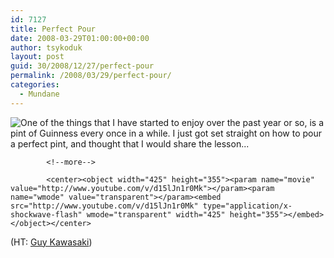 ```yaml
---
id: 7127
title: Perfect Pour
date: 2008-03-29T01:00:00+00:00
author: tsykoduk
layout: post
guid: 30/2008/12/27/perfect-pour
permalink: /2008/03/29/perfect-pour/
categories:
  - Mundane
---
```

<p><img src="http://greg.nokes.name/assets/2008/3/28/guinnessbottle1.jpg" style="float:left;">One of the things that I have started to enjoy over the past year or so, is a pint of Guinness every once in a while. I just got set straight on how to pour a perfect pint, and thought that I would share the lesson...</p>

            <!--more-->

            <center><object width="425" height="355"><param name="movie" value="http://www.youtube.com/v/d15lJn1r0Mk"></param><param name="wmode" value="transparent"></param><embed src="http://www.youtube.com/v/d15lJn1r0Mk" type="application/x-shockwave-flash" wmode="transparent" width="425" height="355"></embed></object></center>

<p>(HT: <a href="http://blog.guykawasaki.com/2008/03/the-art-of-the.html">Guy Kawasaki</a>)</p>